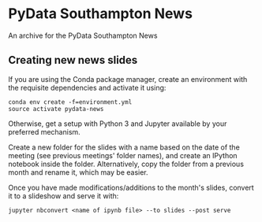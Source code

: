 # PyData Southampton News

An archive for the PyData Southampton News

## Creating new news slides

If you are using the Conda package manager, create an environment with the
requisite dependencies and activate it using:

```
conda env create -f=environment.yml
source activate pydata-news
```

Otherwise, get a setup with Python 3 and Jupyter available by your preferred
mechanism.

Create a new folder for the slides with a name based on the date of the meeting
(see previous meetings' folder names), and create an IPython notebook inside the
folder. Alternatively, copy the folder from a previous month and rename it,
which may be easier.

Once you have made modifications/additions to the month's slides, convert it to
a slideshow and serve it with:

```
jupyter nbconvert <name of ipynb file> --to slides --post serve
```
